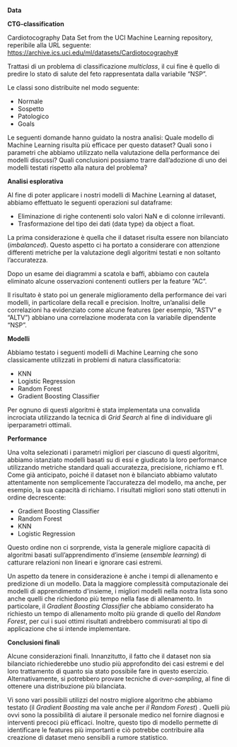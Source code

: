 **Data**

**CTG-classification**

Cardiotocography Data Set from the UCI Machine Learning repository, reperibile alla URL seguente: https://archive.ics.uci.edu/ml/datasets/Cardiotocography#

Trattasi di un problema di classificazione *multiclass*, il cui fine è quello di predire lo stato di salute del feto rappresentata dalla variabile “NSP”.  

Le classi sono distribuite nel modo seguente: 
  - Normale
  - Sospetto
  - Patologico
  - Goals

Le seguenti domande hanno guidato la nostra analisi:
Quale modello di Machine Learning risulta più efficace per questo dataset?
Quali sono i parametri che abbiamo utilizzato nella valutazione della performance dei modelli discussi?
Quali conclusioni possiamo trarre dall’adozione di uno dei modelli testati rispetto alla natura del problema? 

**Analisi esplorativa**

Al fine di poter applicare i nostri modelli di Machine Learning al dataset, abbiamo effettuato le seguenti operazioni sul dataframe:
  - Eliminazione di righe contenenti solo valori NaN e di colonne irrilevanti.
  - Trasformazione del tipo dei dati (data type) da object a float.

La prima considerazione è quella che il dataset risulta essere non bilanciato (*imbalanced*). Questo aspetto ci ha portato a considerare con attenzione differenti metriche per la valutazione degli algoritmi testati e non soltanto l’accuratezza. 

Dopo un esame dei diagrammi a scatola e baffi, abbiamo con cautela eliminato alcune osservazioni contenenti outliers per la feature “AC”.  

Il risultato è stato poi un generale miglioramento della performance dei vari modelli, in particolare della recall e precision.
Inoltre, un’analisi delle correlazioni ha evidenziato come alcune features (per esempio, “ASTV” e “ALTV”) abbiano una correlazione moderata con la variabile dipendente “NSP”.

**Modelli**

Abbiamo testato i seguenti modelli di Machine Learning che sono classicamente utilizzati in problemi di natura classificatoria:
  
  - KNN
  - Logistic Regression
  - Random Forest
  - Gradient Boosting Classifier

Per ognuno di questi algoritmi è stata implementata una convalida incrociata utilizzando la tecnica di *Grid Search* al fine di individuare gli iperparametri ottimali.

**Performance**

Una volta selezionati i parametri migliori per ciascuno di questi algoritmi, abbiamo istanziato modelli basati su di essi e giudicato la loro performance utilizzando metriche standard quali accuratezza, precisione, richiamo e f1. Come già anticipato, poiché il dataset non è bilanciato abbiamo valutato attentamente non semplicemente l’accuratezza del modello, ma anche, per esempio, la sua capacità di richiamo.
I risultati migliori sono stati ottenuti in ordine decrescente:

 - Gradient Boosting Classifier 
 - Random Forest
 - KNN
 - Logistic Regression

Questo ordine non ci sorprende, vista la generale migliore capacità di algoritmi basati sull’apprendimento d’insieme (*ensemble learning*) di catturare relazioni non lineari e ignorare casi estremi.

Un aspetto da tenere in considerazione è anche i tempi di allenamento e predizione di un modello. Data la maggiore complessità computazionale dei modelli di apprendimento d'insieme, i migliori modelli nella nostra lista sono anche quelli che richiedono più tempo nella fase di allenamento. In particolare, il *Gradient Boosting Classifier* che abbiamo considerato ha richiesto un tempo di allenamento molto più grande di quello del *Random Forest*, per cui i suoi ottimi risultati andrebbero commisurati al tipo di applicazione che si intende implementare.

**Conclusioni finali**

Alcune considerazioni finali. Innanzitutto, il fatto che il dataset non sia bilanciato richiederebbe uno studio più approfondito dei casi estremi e del loro trattamento di quanto sia stato possibile fare in questo esercizio. Alternativamente, si potrebbero provare tecniche di *over-sampling*, al fine di ottenere una distribuzione più bilanciata. 

Vi sono vari possibili utilizzi del nostro migliore algoritmo che abbiamo testato (il *Gradient Boosting* ma vale anche per *il Random Forest*) . Quelli più ovvi sono la possibilità di aiutare il personale medico nel fornire diagnosi e interventi precoci più efficaci. Inoltre, questo tipo di modello permette di identificare le features più importanti e ciò potrebbe contribuire alla creazione di dataset meno sensibili a rumore statistico.







